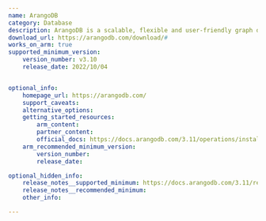 ```yaml
---
name: ArangoDB
category: Database
description: ArangoDB is a scalable, flexible and user-friendly graph database that helps businesses to upgrade complex data into actionable insights. ArangoDB offers security, highest performance and integrity standards to the users.
download_url: https://arangodb.com/download/#
works_on_arm: true
supported_minimum_version:
    version_number: v3.10
    release_date: 2022/10/04


optional_info:
    homepage_url: https://arangodb.com/
    support_caveats:
    alternative_options:
    getting_started_resources:
        arm_content:
        partner_content:
        official_docs: https://docs.arangodb.com/3.11/operations/installation/#linux
    arm_recommended_minimum_version:
        version_number:
        release_date:

optional_hidden_info:
    release_notes__supported_minimum: https://docs.arangodb.com/3.11/release-notes/version-3.10/whats-new-in-3-10/
    release_notes__recommended_minimum:
    other_info:

---
```


